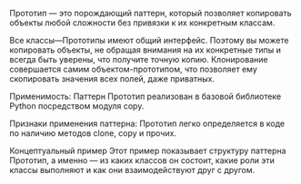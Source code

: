 Прототип — это порождающий паттерн, который позволяет копировать объекты любой сложности без привязки к их конкретным классам.

Все классы—Прототипы имеют общий интерфейс. Поэтому вы можете копировать объекты, не обращая внимания на их конкретные типы и всегда быть уверены, что получите точную копию. Клонирование совершается самим объектом-прототипом, что позволяет ему скопировать значения всех полей, даже приватных.

Применимость: Паттерн Прототип реализован в базовой библиотеке Python посредством модуля copy.

Признаки применения паттерна: Прототип легко определяется в коде по наличию методов clone, copy и прочих.

Концептуальный пример
Этот пример показывает структуру паттерна Прототип, а именно — из каких классов он состоит, какие роли эти классы выполняют и как они взаимодействуют друг с другом.
